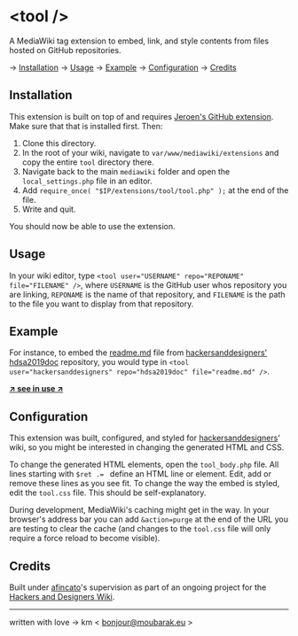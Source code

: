 # <tool /\>

A MediaWiki tag extension to embed, link, and style contents from files hosted on GitHub repositories.

→ [Installation](#installation)
→ [Usage](#usage)
→ [Example](#example)
→ [Configuration](#configuration)
→ [Credits](#credits)

## Installation

This extension is built on top of and requires [Jeroen's GitHub extension](https://github.com/JeroenDeDauw/GitHub). Make sure that that is installed first. Then:

1. Clone this directory.
2. In the root of your wiki, navigate to `var/www/mediawiki/extensions` and copy the entire `tool` directory there.
3. Navigate back to the main `mediawiki` folder and open the `local_settings.php` file in an editor.
4. Add `require_once( "$IP/extensions/tool/tool.php" );` at the end of the file.
5. Write and quit.

You should now be able to use the extension.

## Usage

In your wiki editor, type `<tool user="USERNAME" repo="REPONAME" file="FILENAME" />`, where `USERNAME` is the GitHub user whos repository you are linking, `REPONAME` is the name of that repository, and `FILENAME` is the path to the file you want to display from that repository.

## Example

For instance, to embed the [readme.md](https://github.com/hackersanddesigners/hdsa2019doc/blob/master/readme.md) file from [hackersanddesigners' hdsa2019doc](https://github.com/hackersanddesigners/hdsa2019doc) repository, you would type in `<tool user="hackersanddesigners" repo="hdsa2019doc" file="readme.md" />`.

**[↗ see in use ↗](https://wiki.hackersanddesigners.nl/index.php?title=ToolExample)**

## Configuration

This extension was built, configured, and styled for [hackersanddesigners](https://github.com/hackersanddesigners)' wiki, so you might be interested in changing the generated HTML and CSS.

To change the generated HTML elements, open the `tool_body.php` file. All lines starting with `$ret .= ` define an HTML line or element. Edit, add or remove these lines as you see fit. To change the way the embed is styled, edit the `tool.css` file. This should be self-explanatory.

During development, MediaWiki's caching might get in the way. In your browser's address bar you can add `&action=purge` at the end of the URL you are testing to clear the cache (and changes to the `tool.css` file will only require a force reload to become visible).

## Credits

Built under [afincato](https://github.com/afincato)'s supervision as part of an ongoing project for the [Hackers and Designers Wiki](https://wiki.hackersanddesigners.nl).

---


written with love
→ km < bonjour@moubarak.eu >
